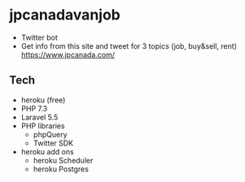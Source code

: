 # jpcanadavanjob
- Twitter bot
- Get info from this site and tweet for 3 topics (job, buy&sell, rent)
https://www.jpcanada.com/

## Tech
- heroku (free)
- PHP 7.3
- Laravel 5.5
- PHP libraries
    - phpQuery
    - Twitter SDK
- heroku add ons
    - heroku Scheduler
    - heroku Postgres
